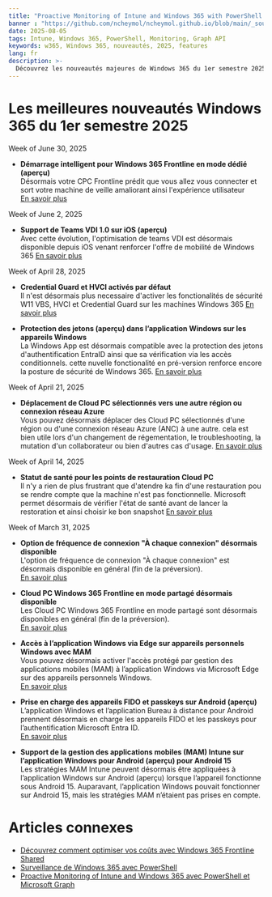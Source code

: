 ```yaml
---
title: "Proactive Monitoring of Intune and Windows 365 with PowerShell and Microsoft Graph"
banner : "https://github.com/ncheymol/ncheymol.github.io/blob/main/_sources/intune-monitoring.jpeg?raw=true"
date: 2025-08-05
tags: Intune, Windows 365, PowerShell, Monitoring, Graph API
keywords: w365, Windows 365, nouveautés, 2025, features
lang: fr
description: >-
  Découvrez les nouveautés majeures de Windows 365 du 1er semestre 2025 : nouvelles fonctionnalités, améliorations et conseils pour les entreprises et IT pros.
---
```

# Les meilleures nouveautés Windows 365 du 1er semestre 2025

Week of June 30, 2025
- **Démarrage intelligent pour Windows 365 Frontline en mode dédié (aperçu)**  
Désormais votre CPC Frontline prédit que vous allez vous connecter et sort votre machine de veille amaliorant ainsi l'expérience utilisateur  
[En savoir plus](https://learn.microsoft.com/fr-fr/windows-365/enterprise/introduction-windows-365-frontline)

Week of June 2, 2025
- **Support de Teams VDI 1.0 sur iOS (aperçu)**  
Avec cette évolution, l'optimisation de teams VDI est désormais disponible depuis iOS venant renforcer l'offre de mobilité de Windows 365
[En savoir plus](https://learn.microsoft.com/fr-fr/windows-365/enterprise/teams-on-cloud-pc)

Week of April 28, 2025
- **Credential Guard et HVCI activés par défaut**  
Il n'est désormais plus necessaire d'activer les fonctionalités de sécurité W11 VBS, HVCI et Credential Guard sur les machines Windows 365
[En savoir plus](https://learn.microsoft.com/fr-fr/windows-365/enterprise/security)

- **Protection des jetons (aperçu) dans l’application Windows sur les appareils Windows**  
La Windows App est désormais compatible avec la protection des jetons d'authentification EntraID ainsi que sa vérification via les accès conditionnels. cette nuvelle fonctionalité en pré-version renforce encore la posture de sécurité de Windows 365.
 [En savoir plus](https://learn.microsoft.com/fr-fr/entra/identity/conditional-access/concept-token-protection)

Week of April 21, 2025
- **Déplacement de Cloud PC sélectionnés vers une autre région ou connexion réseau Azure**  
Vous pouvez désormais déplacer des Cloud PC sélectionnés d'une région ou d'une connexion réseau Azure (ANC) à une autre. cela est bien utile lors d'un changement de régementation, le troubleshooting, la mutation d'un collaborateur ou bien d'autres cas d'usage.
[En savoir plus](https://learn.microsoft.com/fr-fr/windows-365/enterprise/move-cloud-pc)

Week of April 14, 2025
- **Statut de santé pour les points de restauration Cloud PC**  
Il n'y a rien de plus frustrant que d'atendre  ka fin d'une restauration pou se rendre compte que la machine n'est pas fonctionnelle. Microsoft permet désormais de vérifier l'état de santé avant de lancer la restoration et ainsi choisir ke bon snapshot
[En savoir plus](https://learn.microsoft.com/fr-fr/windows-365/enterprise/restore-single-cloud-pc)

Week of March 31, 2025
- **Option de fréquence de connexion "À chaque connexion" désormais disponible**  
L'option de fréquence de connexion "À chaque connexion" est désormais disponible en général (fin de la préversion).  
[En savoir plus](https://learn.microsoft.com/fr-fr/windows-365/enterprise/set-conditional-access-policies)

- **Cloud PC Windows 365 Frontline en mode partagé désormais disponible**  
Les Cloud PC Windows 365 Frontline en mode partagé sont désormais disponibles en général (fin de la préversion).  
[En savoir plus](https://learn.microsoft.com/fr-fr/windows-365/enterprise/introduction-windows-365-frontline#windows-365-frontline-in-shared-mode)

- **Accès à l’application Windows via Edge sur appareils personnels Windows avec MAM**  
Vous pouvez désormais activer l'accès protégé par gestion des applications mobiles (MAM) à l’application Windows via Microsoft Edge sur des appareils personnels Windows.  
[En savoir plus](https://learn.microsoft.com/fr-fr/windows-app/require-device-security-compliance-intune)

- **Prise en charge des appareils FIDO et passkeys sur Android (aperçu)**  
L’application Windows et l’application Bureau à distance pour Android prennent désormais en charge les appareils FIDO et les passkeys pour l’authentification Microsoft Entra ID.  
[En savoir plus](https://learn.microsoft.com/fr-fr/windows-app/compare-platforms-features?pivots=azure-virtual-desktop#cloud-service-authentication)

- **Support de la gestion des applications mobiles (MAM) Intune sur l’application Windows pour Android (aperçu) pour Android 15**  
Les stratégies MAM Intune peuvent désormais être appliquées à l’application Windows sur Android (aperçu) lorsque l’appareil fonctionne sous Android 15. Auparavant, l’application Windows pouvait fonctionner sur Android 15, mais les stratégies MAM n’étaient pas prises en compte.

# Articles connexes

- [Découvrez comment optimiser vos coûts avec Windows 365 Frontline Shared](/2025/06/23/D%C3%A9couvrez-comment-optimiser-vos-co%C3%BBts-avec-Windows-365-Frontline-Shared.html)
- [Surveillance de Windows 365 avec PowerShell](/2024/11/01/Surveillance-de-Windows-365-avec-PowerShell.html)
- [Proactive Monitoring of Intune and Windows 365 avec PowerShell et Microsoft Graph](/2025/07/29/Proactive-Monitoring-of-Intune-and-Windows-365-with-PowerShell-and-Microsoft-Graph.html)

